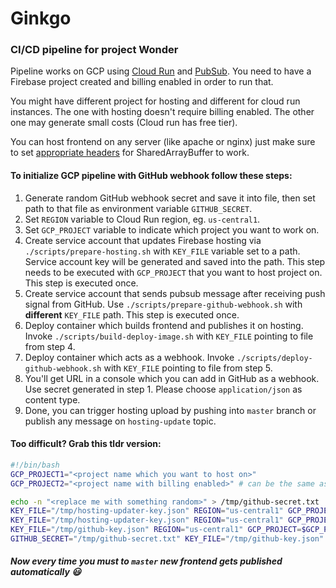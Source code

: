 # Ginkgo

### CI/CD pipeline for project Wonder

Pipeline works on GCP using [Cloud Run](https://cloud.google.com/run/) and [PubSub](https://cloud.google.com/pubsub/).
You need to have a Firebase project created and billing enabled in order to run that.

You might have different project for hosting and different for cloud run instances. The one with hosting doesn't require
billing enabled. The other one may generate small costs (Cloud run has free tier).

You can host frontend on any server (like apache or nginx) just make sure to
set [appropriate headers](https://developer.mozilla.org/en-US/docs/Web/JavaScript/Reference/Global_Objects/SharedArrayBuffer#security_requirements)
for SharedArrayBuffer to work.

#### To initialize GCP pipeline with GitHub webhook follow these steps:

1. Generate random GitHub webhook secret and save it into file, then set path to that file as environment
   variable `GITHUB_SECRET`.
2. Set `REGION` variable to Cloud Run region, eg. `us-central1`.
3. Set `GCP_PROJECT` variable to indicate which project you want to work on.
4. Create service account that updates Firebase hosting via `./scripts/prepare-hosting.sh` with `KEY_FILE` variable set
   to a path. Service account key will be generated and saved into the path. This step needs to be executed
   with `GCP_PROJECT` that you want to host project on. This step is executed once.
5. Create service account that sends pubsub message after receiving push signal from GitHub.
   Use `./scripts/prepare-github-webhook.sh` with **different** `KEY_FILE` path. This step is executed once.
6. Deploy container which builds frontend and publishes it on hosting. Invoke `./scripts/build-deploy-image.sh`
   with `KEY_FILE` pointing to file from step 4.
7. Deploy container which acts as a webhook. Invoke `./scripts/deploy-github-webhook.sh`
   with `KEY_FILE` pointing to file from step 5.
8. You'll get URL in a console which you can add in GitHub as a webhook. Use secret generated in step 1. Please
   choose `application/json` as content type.
9. Done, you can trigger hosting upload by pushing into `master` branch or publish any message on `hosting-update`
   topic.

#### Too difficult? Grab this tldr version:

```bash
#!/bin/bash
GCP_PROJECT1="<project name which you want to host on>"
GCP_PROJECT2="<project name with billing enabled>" # can be the same as above

echo -n "<replace me with something random>" > /tmp/github-secret.txt
KEY_FILE="/tmp/hosting-updater-key.json" REGION="us-central1" GCP_PROJECT=$GCP_PROJECT1 ./scripts/prepare-hosting.sh
KEY_FILE="/tmp/hosting-updater-key.json" REGION="us-central1" GCP_PROJECT=$GCP_PROJECT2 ./scripts/build-deploy-image.sh
KEY_FILE="/tmp/github-key.json" REGION="us-central1" GCP_PROJECT=$GCP_PROJECT2 ./scripts/prepare-github-webhook.sh
GITHUB_SECRET="/tmp/github-secret.txt" KEY_FILE="/tmp/github-key.json" REGION="us-central1" GCP_PROJECT=$GCP_PROJECT2 ./scripts/deploy-github-webhook.sh
```

##### Now every time you must to `master` new frontend gets published automatically 😃
